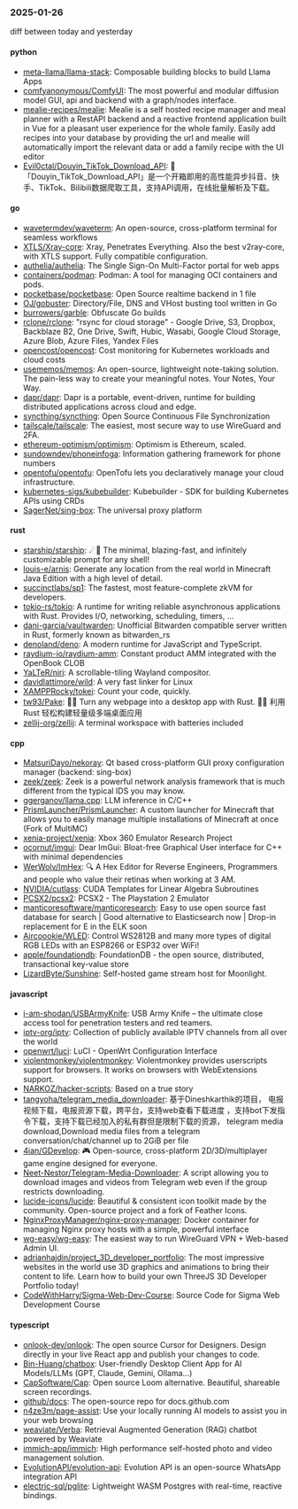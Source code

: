 ### 2025-01-26
diff between today and yesterday

#### python
* [meta-llama/llama-stack](https://github.com/meta-llama/llama-stack): Composable building blocks to build Llama Apps
* [comfyanonymous/ComfyUI](https://github.com/comfyanonymous/ComfyUI): The most powerful and modular diffusion model GUI, api and backend with a graph/nodes interface.
* [mealie-recipes/mealie](https://github.com/mealie-recipes/mealie): Mealie is a self hosted recipe manager and meal planner with a RestAPI backend and a reactive frontend application built in Vue for a pleasant user experience for the whole family. Easily add recipes into your database by providing the url and mealie will automatically import the relevant data or add a family recipe with the UI editor
* [Evil0ctal/Douyin_TikTok_Download_API](https://github.com/Evil0ctal/Douyin_TikTok_Download_API): 🚀「Douyin_TikTok_Download_API」是一个开箱即用的高性能异步抖音、快手、TikTok、Bilibili数据爬取工具，支持API调用，在线批量解析及下载。

#### go
* [wavetermdev/waveterm](https://github.com/wavetermdev/waveterm): An open-source, cross-platform terminal for seamless workflows
* [XTLS/Xray-core](https://github.com/XTLS/Xray-core): Xray, Penetrates Everything. Also the best v2ray-core, with XTLS support. Fully compatible configuration.
* [authelia/authelia](https://github.com/authelia/authelia): The Single Sign-On Multi-Factor portal for web apps
* [containers/podman](https://github.com/containers/podman): Podman: A tool for managing OCI containers and pods.
* [pocketbase/pocketbase](https://github.com/pocketbase/pocketbase): Open Source realtime backend in 1 file
* [OJ/gobuster](https://github.com/OJ/gobuster): Directory/File, DNS and VHost busting tool written in Go
* [burrowers/garble](https://github.com/burrowers/garble): Obfuscate Go builds
* [rclone/rclone](https://github.com/rclone/rclone): "rsync for cloud storage" - Google Drive, S3, Dropbox, Backblaze B2, One Drive, Swift, Hubic, Wasabi, Google Cloud Storage, Azure Blob, Azure Files, Yandex Files
* [opencost/opencost](https://github.com/opencost/opencost): Cost monitoring for Kubernetes workloads and cloud costs
* [usememos/memos](https://github.com/usememos/memos): An open-source, lightweight note-taking solution. The pain-less way to create your meaningful notes. Your Notes, Your Way.
* [dapr/dapr](https://github.com/dapr/dapr): Dapr is a portable, event-driven, runtime for building distributed applications across cloud and edge.
* [syncthing/syncthing](https://github.com/syncthing/syncthing): Open Source Continuous File Synchronization
* [tailscale/tailscale](https://github.com/tailscale/tailscale): The easiest, most secure way to use WireGuard and 2FA.
* [ethereum-optimism/optimism](https://github.com/ethereum-optimism/optimism): Optimism is Ethereum, scaled.
* [sundowndev/phoneinfoga](https://github.com/sundowndev/phoneinfoga): Information gathering framework for phone numbers
* [opentofu/opentofu](https://github.com/opentofu/opentofu): OpenTofu lets you declaratively manage your cloud infrastructure.
* [kubernetes-sigs/kubebuilder](https://github.com/kubernetes-sigs/kubebuilder): Kubebuilder - SDK for building Kubernetes APIs using CRDs
* [SagerNet/sing-box](https://github.com/SagerNet/sing-box): The universal proxy platform

#### rust
* [starship/starship](https://github.com/starship/starship): ☄🌌️ The minimal, blazing-fast, and infinitely customizable prompt for any shell!
* [louis-e/arnis](https://github.com/louis-e/arnis): Generate any location from the real world in Minecraft Java Edition with a high level of detail.
* [succinctlabs/sp1](https://github.com/succinctlabs/sp1): The fastest, most feature-complete zkVM for developers.
* [tokio-rs/tokio](https://github.com/tokio-rs/tokio): A runtime for writing reliable asynchronous applications with Rust. Provides I/O, networking, scheduling, timers, ...
* [dani-garcia/vaultwarden](https://github.com/dani-garcia/vaultwarden): Unofficial Bitwarden compatible server written in Rust, formerly known as bitwarden_rs
* [denoland/deno](https://github.com/denoland/deno): A modern runtime for JavaScript and TypeScript.
* [raydium-io/raydium-amm](https://github.com/raydium-io/raydium-amm): Constant product AMM integrated with the OpenBook CLOB
* [YaLTeR/niri](https://github.com/YaLTeR/niri): A scrollable-tiling Wayland compositor.
* [davidlattimore/wild](https://github.com/davidlattimore/wild): A very fast linker for Linux
* [XAMPPRocky/tokei](https://github.com/XAMPPRocky/tokei): Count your code, quickly.
* [tw93/Pake](https://github.com/tw93/Pake): 🤱🏻 Turn any webpage into a desktop app with Rust. 🤱🏻 利用 Rust 轻松构建轻量级多端桌面应用
* [zellij-org/zellij](https://github.com/zellij-org/zellij): A terminal workspace with batteries included

#### cpp
* [MatsuriDayo/nekoray](https://github.com/MatsuriDayo/nekoray): Qt based cross-platform GUI proxy configuration manager (backend: sing-box)
* [zeek/zeek](https://github.com/zeek/zeek): Zeek is a powerful network analysis framework that is much different from the typical IDS you may know.
* [ggerganov/llama.cpp](https://github.com/ggerganov/llama.cpp): LLM inference in C/C++
* [PrismLauncher/PrismLauncher](https://github.com/PrismLauncher/PrismLauncher): A custom launcher for Minecraft that allows you to easily manage multiple installations of Minecraft at once (Fork of MultiMC)
* [xenia-project/xenia](https://github.com/xenia-project/xenia): Xbox 360 Emulator Research Project
* [ocornut/imgui](https://github.com/ocornut/imgui): Dear ImGui: Bloat-free Graphical User interface for C++ with minimal dependencies
* [WerWolv/ImHex](https://github.com/WerWolv/ImHex): 🔍 A Hex Editor for Reverse Engineers, Programmers and people who value their retinas when working at 3 AM.
* [NVIDIA/cutlass](https://github.com/NVIDIA/cutlass): CUDA Templates for Linear Algebra Subroutines
* [PCSX2/pcsx2](https://github.com/PCSX2/pcsx2): PCSX2 - The Playstation 2 Emulator
* [manticoresoftware/manticoresearch](https://github.com/manticoresoftware/manticoresearch): Easy to use open source fast database for search | Good alternative to Elasticsearch now | Drop-in replacement for E in the ELK soon
* [Aircoookie/WLED](https://github.com/Aircoookie/WLED): Control WS2812B and many more types of digital RGB LEDs with an ESP8266 or ESP32 over WiFi!
* [apple/foundationdb](https://github.com/apple/foundationdb): FoundationDB - the open source, distributed, transactional key-value store
* [LizardByte/Sunshine](https://github.com/LizardByte/Sunshine): Self-hosted game stream host for Moonlight.

#### javascript
* [i-am-shodan/USBArmyKnife](https://github.com/i-am-shodan/USBArmyKnife): USB Army Knife – the ultimate close access tool for penetration testers and red teamers.
* [iptv-org/iptv](https://github.com/iptv-org/iptv): Collection of publicly available IPTV channels from all over the world
* [openwrt/luci](https://github.com/openwrt/luci): LuCI - OpenWrt Configuration Interface
* [violentmonkey/violentmonkey](https://github.com/violentmonkey/violentmonkey): Violentmonkey provides userscripts support for browsers. It works on browsers with WebExtensions support.
* [NARKOZ/hacker-scripts](https://github.com/NARKOZ/hacker-scripts): Based on a true story
* [tangyoha/telegram_media_downloader](https://github.com/tangyoha/telegram_media_downloader): 基于Dineshkarthik的项目， 电报视频下载，电报资源下载，跨平台，支持web查看下载进度 ，支持bot下发指令下载，支持下载已经加入的私有群但是限制下载的资源， telegram media download,Download media files from a telegram conversation/chat/channel up to 2GiB per file
* [4ian/GDevelop](https://github.com/4ian/GDevelop): 🎮 Open-source, cross-platform 2D/3D/multiplayer game engine designed for everyone.
* [Neet-Nestor/Telegram-Media-Downloader](https://github.com/Neet-Nestor/Telegram-Media-Downloader): A script allowing you to download images and videos from Telegram web even if the group restricts downloading.
* [lucide-icons/lucide](https://github.com/lucide-icons/lucide): Beautiful & consistent icon toolkit made by the community. Open-source project and a fork of Feather Icons.
* [NginxProxyManager/nginx-proxy-manager](https://github.com/NginxProxyManager/nginx-proxy-manager): Docker container for managing Nginx proxy hosts with a simple, powerful interface
* [wg-easy/wg-easy](https://github.com/wg-easy/wg-easy): The easiest way to run WireGuard VPN + Web-based Admin UI.
* [adrianhajdin/project_3D_developer_portfolio](https://github.com/adrianhajdin/project_3D_developer_portfolio): The most impressive websites in the world use 3D graphics and animations to bring their content to life. Learn how to build your own ThreeJS 3D Developer Portfolio today!
* [CodeWithHarry/Sigma-Web-Dev-Course](https://github.com/CodeWithHarry/Sigma-Web-Dev-Course): Source Code for Sigma Web Development Course

#### typescript
* [onlook-dev/onlook](https://github.com/onlook-dev/onlook): The open source Cursor for Designers. Design directly in your live React app and publish your changes to code.
* [Bin-Huang/chatbox](https://github.com/Bin-Huang/chatbox): User-friendly Desktop Client App for AI Models/LLMs (GPT, Claude, Gemini, Ollama...)
* [CapSoftware/Cap](https://github.com/CapSoftware/Cap): Open source Loom alternative. Beautiful, shareable screen recordings.
* [github/docs](https://github.com/github/docs): The open-source repo for docs.github.com
* [n4ze3m/page-assist](https://github.com/n4ze3m/page-assist): Use your locally running AI models to assist you in your web browsing
* [weaviate/Verba](https://github.com/weaviate/Verba): Retrieval Augmented Generation (RAG) chatbot powered by Weaviate
* [immich-app/immich](https://github.com/immich-app/immich): High performance self-hosted photo and video management solution.
* [EvolutionAPI/evolution-api](https://github.com/EvolutionAPI/evolution-api): Evolution API is an open-source WhatsApp integration API
* [electric-sql/pglite](https://github.com/electric-sql/pglite): Lightweight WASM Postgres with real-time, reactive bindings.
